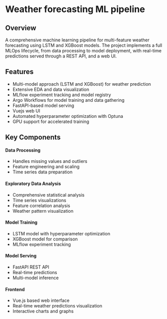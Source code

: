 # Weather forecasting ML pipeline

## Overview
A comprehensive machine learning pipeline for multi-feature weather forecasting using LSTM and XGBoost models. The project implements a full MLOps lifecycle, from data processing to model deployment, with real-time predictions served through a REST API, and a web UI.

## Features
- Multi-model approach (LSTM and XGBoost) for weather prediction
- Extensive EDA and data visualization
- MLflow experiment tracking and model registry
- Argo Workflows for model training and data gathering
- FastAPI-based model serving
- Vuejs web UI
- Automated hyperparameter optimization with Optuna
- GPU support for accelerated training

## Key Components

#### Data Processing
- Handles missing values and outliers
- Feature engineering and scaling
- Time series data preparation

#### Exploratory Data Analysis
- Comprehensive statistical analysis
- Time series visualizations
- Feature correlation analysis
- Weather pattern visualization

#### Model Training
- LSTM model with hyperparameter optimization
- XGBoost model for comparison
- MLflow experiment tracking

#### Model Serving
- FastAPI REST API
- Real-time predictions
- Multi-model inference

#### Frontend
- Vue.js based web interface
- Real-time weather predictions visualization
- Interactive charts and graphs

